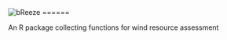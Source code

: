 <img src="http://home.arcor.de/fett32/bReeze_logo.png" alt="bReeze" />
======

An R package collecting functions for wind resource assessment
